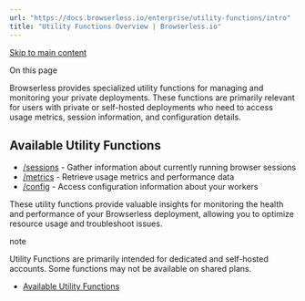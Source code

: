 ```yaml
---
url: "https://docs.browserless.io/enterprise/utility-functions/intro"
title: "Utility Functions Overview | Browserless.io"
---
```


[Skip to main content](https://docs.browserless.io/enterprise/utility-functions/intro#__docusaurus_skipToContent_fallback)

On this page

Browserless provides specialized utility functions for managing and monitoring your private deployments. These functions are primarily relevant for users with private or self-hosted deployments who need to access usage metrics, session information, and configuration details.

## Available Utility Functions [​](https://docs.browserless.io/enterprise/utility-functions/intro\#available-utility-functions "Direct link to Available Utility Functions")

- [/sessions](https://docs.browserless.io/enterprise/utility-functions/sessions) \- Gather information about currently running browser sessions
- [/metrics](https://docs.browserless.io/enterprise/utility-functions/metrics) \- Retrieve usage metrics and performance data
- [/config](https://docs.browserless.io/enterprise/utility-functions/config) \- Access configuration information about your workers

These utility functions provide valuable insights for monitoring the health and performance of your Browserless deployment, allowing you to optimize resource usage and troubleshoot issues.

note

Utility Functions are primarily intended for dedicated and self-hosted accounts. Some functions may not be available on shared plans.

- [Available Utility Functions](https://docs.browserless.io/enterprise/utility-functions/intro#available-utility-functions)